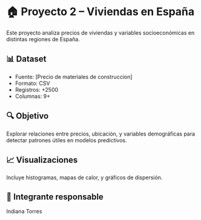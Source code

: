 # 🏠 Proyecto 2 – Viviendas en España

Este proyecto analiza precios de viviendas y variables socioeconómicas en distintas regiones de España.

## 📊 Dataset
- Fuente: [Precio de materiales de construccion]
- Formato: CSV
- Registros: +2500
- Columnas: 9+

## 🔍 Objetivo
Explorar relaciones entre precios, ubicación, y variables demográficas para detectar patrones útiles en modelos predictivos.

## 📈 Visualizaciones
Incluye histogramas, mapas de calor, y gráficos de dispersión.

## 👤 Integrante responsable
Indiana Torres
